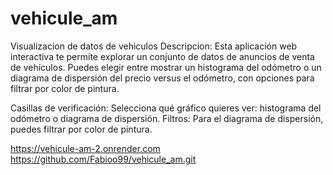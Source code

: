 # vehicule_am
Visualizacion de datos de vehiculos
Descripcion:
Esta aplicación web interactiva te permite explorar un conjunto de datos de anuncios de venta de vehículos. Puedes elegir entre mostrar un histograma del odómetro o un diagrama de dispersión del precio versus el odómetro, con opciones para filtrar por color de pintura.

Casillas de verificación: Selecciona qué gráfico quieres ver: histograma del odómetro o diagrama de dispersión.
Filtros: Para el diagrama de dispersión, puedes filtrar por color de pintura.

https://vehicule-am-2.onrender.com
https://github.com/Fabioo99/vehicule_am.git